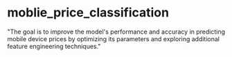 # moblie_price_classification
"The goal is to improve the model's performance and accuracy in predicting mobile device prices by optimizing its parameters and exploring additional feature engineering techniques."
